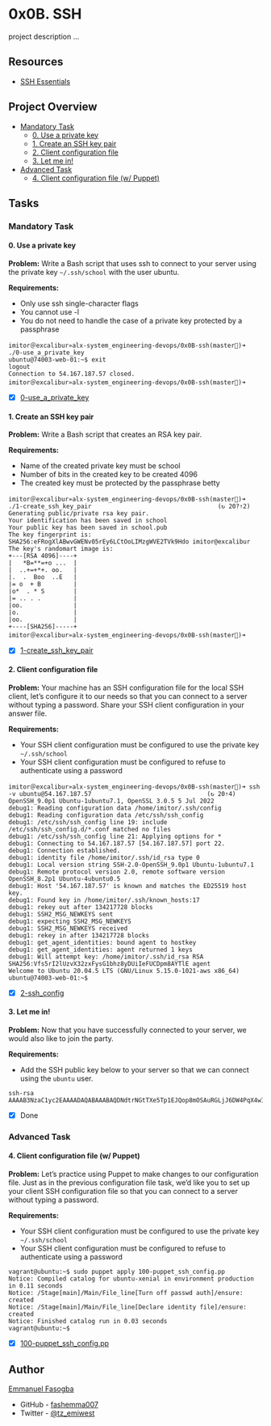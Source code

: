 # 0x0B. SSH

project description ...
## Resources
* [SSH Essentials](https://www.digitalocean.com/community/tutorials/ssh-essentials-working-with-ssh-servers-clients-and-keys)

## Project Overview
- [Mandatory Task](#mandatory-task)
	- [0. Use a private key](0-use_a_private_key)
	- [1. Create an SSH key pair](1-create_ssh_key_pair)
	- [2. Client configuration file]()
	- [3. Let me in!]()
- [Advanced Task](#advanced-task)
	- [4. Client configuration file (w/ Puppet)](100-puppet_ssh_config.pp)


## Tasks
### Mandatory Task

#### 0. Use a private key

**Problem:** Write a Bash script that uses ssh to connect to your server using the private key `~/.ssh/school` with the user ubuntu.

**Requirements:**
* Only use ssh single-character flags
* You cannot use -l
* You do not need to handle the case of a private key protected by a passphrase
```
imitor＠excalibur»alx-system_engineering-devops/0x0B-ssh(master)➜ ./0-use_a_private_key 
ubuntu@74003-web-01:~$ exit
logout
Connection to 54.167.187.57 closed.
imitor＠excalibur»alx-system_engineering-devops/0x0B-ssh(master)➜  
```

- [x] [0-use_a_private_key](0-use_a_private_key)

#### 1. Create an SSH key pair
**Problem:** Write a Bash script that creates an RSA key pair.

**Requirements:**
* Name of the created private key must be school
* Number of bits in the created key to be created 4096
* The created key must be protected by the passphrase betty
```
imitor＠excalibur»alx-system_engineering-devops/0x0B-ssh(master)➜ ./1-create_ssh_key_pair                                   (↻ 20?⇡2)
Generating public/private rsa key pair.
Your identification has been saved in school
Your public key has been saved in school.pub
The key fingerprint is:
SHA256:eFRogXlABwvGWENv05rEy6LCtOoLIMzgWVE2TVk9Hdo imitor@excalibur
The key's randomart image is:
+---[RSA 4096]----+
|   *B=**=+o ...  |
|  ..+=+*+. oo.   |
|.  .  Boo  ..E   |
|= o  + B         |
|o*  . * S        |
|= .. . .         |
|oo.              |
|o.               |
|oo.              |
+----[SHA256]-----+
imitor＠excalibur»alx-system_engineering-devops/0x0B-ssh(master)➜   
```
- [x] [1-create_ssh_key_pair](1-create_ssh_key_pair)

#### 2. Client configuration file

**Problem:** Your machine has an SSH configuration file for the local SSH client, let’s configure it to our needs so that you can connect to a server without typing a password. Share your SSH client configuration in your answer file.

**Requirements:**
* Your SSH client configuration must be configured to use the private key `~/.ssh/school`
* Your SSH client configuration must be configured to refuse to authenticate using a password

```
imitor＠excalibur»alx-system_engineering-devops/0x0B-ssh(master)➜ ssh -v ubuntu@54.167.187.57                                (↻ 20⇡4)
OpenSSH_9.0p1 Ubuntu-1ubuntu7.1, OpenSSL 3.0.5 5 Jul 2022
debug1: Reading configuration data /home/imitor/.ssh/config
debug1: Reading configuration data /etc/ssh/ssh_config
debug1: /etc/ssh/ssh_config line 19: include /etc/ssh/ssh_config.d/*.conf matched no files
debug1: /etc/ssh/ssh_config line 21: Applying options for *
debug1: Connecting to 54.167.187.57 [54.167.187.57] port 22.
debug1: Connection established.
debug1: identity file /home/imitor/.ssh/id_rsa type 0
debug1: Local version string SSH-2.0-OpenSSH_9.0p1 Ubuntu-1ubuntu7.1
debug1: Remote protocol version 2.0, remote software version OpenSSH_8.2p1 Ubuntu-4ubuntu0.5
debug1: Host '54.167.187.57' is known and matches the ED25519 host key.
debug1: Found key in /home/imitor/.ssh/known_hosts:17
debug1: rekey out after 134217728 blocks
debug1: SSH2_MSG_NEWKEYS sent
debug1: expecting SSH2_MSG_NEWKEYS
debug1: SSH2_MSG_NEWKEYS received
debug1: rekey in after 134217728 blocks
debug1: get_agent_identities: bound agent to hostkey
debug1: get_agent_identities: agent returned 1 keys
debug1: Will attempt key: /home/imitor/.ssh/id_rsa RSA SHA256:Vfs5rI2lUzvX32zxFysG1bhz8yDUiIeFUCDpm8AYTlE agent
Welcome to Ubuntu 20.04.5 LTS (GNU/Linux 5.15.0-1021-aws x86_64)
ubuntu@74003-web-01:~$ 
```
- [x] [2-ssh_config](2-ssh_config)
#### 3. Let me in!
**Problem:** Now that you have successfully connected to your server, we would also like to join the party.

**Requirements:**
* Add the SSH public key below to your server so that we can connect using the `ubuntu` user.
```
ssh-rsa AAAAB3NzaC1yc2EAAAADAQABAAABAQDNdtrNGtTXe5Tp1EJQop8mOSAuRGLjJ6DW4PqX4wId/Kawz35ESampIqHSOTJmbQ8UlxdJuk0gAXKk3Ncle4safGYqM/VeDK3LN5iAJxf4kcaxNtS3eVxWBE5iF3FbIjOqwxw5Lf5sRa5yXxA8HfWidhbIG5TqKL922hPgsCGABIrXRlfZYeC0FEuPWdr6smOElSVvIXthRWp9cr685KdCI+COxlj1RdVsvIo+zunmLACF9PYdjB2s96Fn0ocD3c5SGLvDOFCyvDojSAOyE70ebIElnskKsDTGwfT4P6jh9OBzTyQEIS2jOaE5RQq4IB4DsMhvbjDSQrP0MdCLgwkN
```
- [x] Done

### Advanced Task
#### 4. Client configuration file (w/ Puppet)

**Problem:** Let’s practice using Puppet to make changes to our configuration file. Just as in the previous configuration file task, we’d like you to set up your client SSH configuration file so that you can connect to a server without typing a password.

**Requirements:**
* Your SSH client configuration must be configured to use the private key `~/.ssh/school`
* Your SSH client configuration must be configured to refuse to authenticate using a password

```
vagrant@ubuntu:~$ sudo puppet apply 100-puppet_ssh_config.pp
Notice: Compiled catalog for ubuntu-xenial in environment production in 0.11 seconds
Notice: /Stage[main]/Main/File_line[Turn off passwd auth]/ensure: created
Notice: /Stage[main]/Main/File_line[Declare identity file]/ensure: created
Notice: Finished catalog run in 0.03 seconds
vagrant@ubuntu:~$
```
- [X] [100-puppet_ssh_config.pp](100-puppet_ssh_config.pp)


## Author

[Emmanuel Fasogba](fasogbaemmanuel@gmail.com)
- GitHub - [fashemma007](https://github.com/fashemma007)
- Twitter - [@tz_emiwest](https://www.twitter.com/tz_emiwest)
